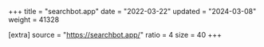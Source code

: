+++
title = "searchbot.app"
date = "2022-03-22"
updated = "2024-03-08"
weight = 41328

[extra]
source = "https://searchbot.app/"
ratio = 4
size = 40
+++
